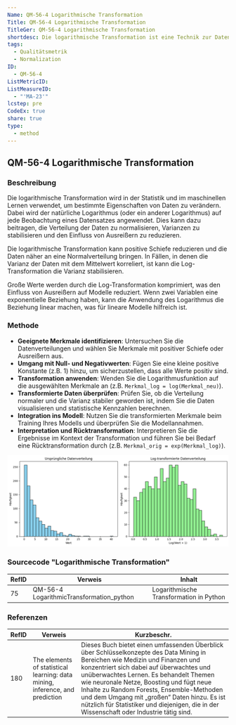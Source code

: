 ```yaml
---
Name: QM-56-4 Logarithmische Transformation
Title: QM-56-4 Logarithmische Transformation
TitleGer: QM-56-4 Logarithmische Transformation
shortdesc: Die logarithmische Transformation ist eine Technik zur Datenvorverarbeitung, die verwendet wird, um Daten zu normalisieren, Varianzen zu stabilisieren, den Einfluss von Ausreißern zu reduzieren und exponentielle Beziehungen in lineare zu überführen.
tags:
  - Qualitätsmetrik
  - Normalization
ID:
  - QM-56-4
ListMetricID: 
ListMeasureID:
  - "'MA-23'"
lcstep: pre
CodeEx: true
share: true
type:
  - method
---
```

## QM-56-4 Logarithmische Transformation

### Beschreibung

Die logarithmische Transformation wird in der Statistik und im maschinellen Lernen verwendet, um bestimmte Eigenschaften von Daten zu verändern. Dabei wird der natürliche Logarithmus (oder ein anderer Logarithmus) auf jede Beobachtung eines Datensatzes angewendet. Dies kann dazu beitragen, die Verteilung der Daten zu normalisieren, Varianzen zu stabilisieren und den Einfluss von Ausreißern zu reduzieren. 

Die logarithmische Transformation kann positive Schiefe reduzieren und die Daten näher an eine Normalverteilung bringen. In Fällen, in denen die Varianz der Daten mit dem Mittelwert korreliert, ist kann die Log-Transformation die Varianz stabilisieren. 

Große Werte werden durch die Log-Transformation komprimiert, was den Einfluss von Ausreißern auf Modelle reduziert. Wenn zwei Variablen eine exponentielle Beziehung haben, kann die Anwendung des Logarithmus die Beziehung linear machen, was für lineare Modelle hilfreich ist.

### Methode

- **Geeignete Merkmale identifizieren**: Untersuchen Sie die Datenverteilungen und wählen Sie Merkmale mit positiver Schiefe oder Ausreißern aus.
- **Umgang mit Null- und Negativwerten**: Fügen Sie eine kleine positive Konstante (z.B. 1) hinzu, um sicherzustellen, dass alle Werte positiv sind.
- **Transformation anwenden**: Wenden Sie die Logarithmusfunktion auf die ausgewählten Merkmale an (z.B. `Merkmal_log = log(Merkmal_neu)`).
- **Transformierte Daten überprüfen**: Prüfen Sie, ob die Verteilung normaler und die Varianz stabiler geworden ist, indem Sie die Daten visualisieren und statistische Kennzahlen berechnen.
- **Integration ins Modell**: Nutzen Sie die transformierten Merkmale beim Training Ihres Modells und überprüfen Sie die Modellannahmen.
- **Interpretation und Rücktransformation**: Interpretieren Sie die Ergebnisse im Kontext der Transformation und führen Sie bei Bedarf eine Rücktransformation durch (z.B. `Merkmal_orig = exp(Merkmal_log)`).


![Beispiele für logarithmische Transformation](../../../../9999_Images/LogTransform.png)

### Sourcecode "Logarithmische Transformation"
| RefID | Verweis                                  | Inhalt                                  |
| ----- | ---------------------------------------- | --------------------------------------- |
| 75    | QM-56-4 LogarithmicTransformation_python | Logarithmische Transformation in Python |


### Referenzen
| RefID | Verweis                                                                        | Kurzbeschr.                                                                                                                                                                                                                                                                                                                                                                                                                                                |
| ----- | ------------------------------------------------------------------------------ | ---------------------------------------------------------------------------------------------------------------------------------------------------------------------------------------------------------------------------------------------------------------------------------------------------------------------------------------------------------------------------------------------------------------------------------------------------------- |
| 180   |  The elements of statistical learning: data mining, inference, and prediction  | Dieses Buch bietet einen umfassenden Überblick über Schlüsselkonzepte des Data Mining in Bereichen wie Medizin und Finanzen und konzentriert sich dabei auf überwachtes und unüberwachtes Lernen. Es behandelt Themen wie neuronale Netze, Boosting und fügt neue Inhalte zu Random Forests, Ensemble-Methoden und dem Umgang mit „großen“ Daten hinzu. Es ist nützlich für Statistiker und diejenigen, die in der Wissenschaft oder Industrie tätig sind. |


